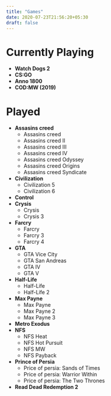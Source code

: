 ```yaml
---
title: "Games"
date: 2020-07-23T21:56:20+05:30
draft: false
---
```

# Currently Playing
- **Watch Dogs 2**
- **CS:GO**
- **Anno 1800**
- **COD:MW (2019)**

# Played
- **Assasins creed**
  - Assasins creed
  - Assasins creed II
  - Assasins creed III
  - Assasins creed IV
  - Assasins creed Odyssey
  - Assasins creed Origins
  - Assasins creed Syndicate
- **Civilization**
  - Civilization 5
  - Civilization 6
- **Control**
- **Crysis**
  - Crysis
  - Crysis 3
- **Farcry**
  - Farcry
  - Farcry 3
  - Farcry 4
- **GTA**
  - GTA Vice City
  - GTA San Andreas
  - GTA IV
  - GTA V
- **Half-Life**
  - Half-Life
  - Half-Life 2
- **Max Payne**
  - Max Payne
  - Max Payne 2
  - Max Payne 3
- **Metro Exodus**
- **NFS**
  - NFS Heat
  - NFS Hot Pursuit
  - NFS MW
  - NFS Payback
- **Prince of Persia**
  - Price of persia: Sands of Times
  - Price of persia: Warrior Within
  - Price of persia: The Two Thrones
- **Read Dead Redemption 2**